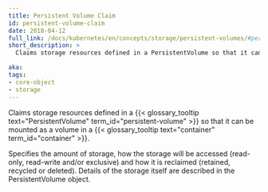 ```yaml
---
title: Persistent Volume Claim
id: persistent-volume-claim
date: 2018-04-12
full_link: /docs/kubernetes/en/concepts/storage/persistent-volumes/#persistentvolumeclaims
short_description: >
  Claims storage resources defined in a PersistentVolume so that it can be mounted as a volume in a container.

aka: 
tags:
- core-object
- storage
---
```

 Claims storage resources defined in a {{< glossary_tooltip text="PersistentVolume" term_id="persistent-volume" >}} so that it can be mounted as a volume in a {{< glossary_tooltip text="container" term_id="container" >}}.

<!--more--> 

Specifies the amount of storage, how the storage will be accessed (read-only, read-write and/or exclusive) and how it is reclaimed (retained, recycled or deleted). Details of the storage itself are described in the PersistentVolume object.
